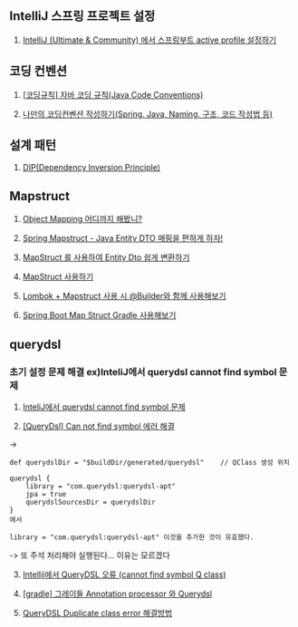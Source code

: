 ## IntelliJ 스프링 프로젝트 설정

1. [IntelliJ (Ultimate & Community) 에서 스프링부트 active profile 설정하기](https://jojoldu.tistory.com/547)

## 코딩 컨벤션

1. [[코딩규칙] 자바 코딩 규칙(Java Code Conventions)](https://myeonguni.tistory.com/1596)

2. [나만의 코딩컨벤션 작성하기(Spring, Java, Naming, 구조, 코드 작성법 등)](https://jobc.tistory.com/212)

## 설계 패턴

1. [DIP(Dependency Inversion Principle)](https://shinsunyoung.tistory.com/82)

## Mapstruct

1. [Object Mapping 어디까지 해봤니?](https://meetup.toast.com/posts/213)

2. [Spring Mapstruct - Java Entity DTO 매핑을 편하게 하자!](https://huisam.tistory.com/entry/mapStruct)

3. [MapStruct 를 사용하여 Entity Dto 쉽게 변환하기](https://dev-alxndr.tistory.com/38)

4. [MapStruct 사용하기](https://www.skyer9.pe.kr/wordpress/?p=1596)

5. [Lombok + Mapstruct 사용 시 @Builder와 함께 사용해보기](https://kuckjwi0928.tistory.com/12)

6. [Spring Boot Map Struct Gradle 사용해보기](https://shinsunyoung.tistory.com/44)

## querydsl 

### 초기 설정 문제 해결 ex)InteliJ에서 querydsl cannot find symbol 문제

1. [InteliJ에서 querydsl cannot find symbol 문제](https://dev-monkey-dugi.tistory.com/42)

2. [[QueryDsl] Can not find symbol 에러 해결](https://bgpark.tistory.com/157)

-> 
```
def querydslDir = "$buildDir/generated/querydsl"    // QClass 생성 위치

querydsl {
    library = "com.querydsl:querydsl-apt"              
    jpa = true
    querydslSourcesDir = querydslDir
}
에서

library = "com.querydsl:querydsl-apt" 이것을 추가한 것이 유효했다.

```

-> 또 주석 처리해야 실행된다... 이유는 모르겠다


3. [Intellij에서 QueryDSL 오류 (cannot find symbol Q class)](https://devfoxstar.github.io/java/intellij-querydsl-error/)

4. [[gradle] 그레이들 Annotation processor 와 Querydsl](https://honeymon.io/tech/2020/07/09/gradle-annotation-processor-with-querydsl.html)

5. [QueryDSL Duplicate class error 해결방법](https://leoheo.github.io/QueryDSL_duplicate_class_error/)